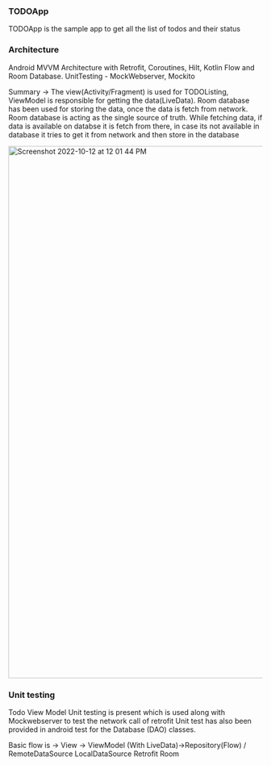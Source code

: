 ### TODOApp 

TODOApp is the sample app to get all the list of todos and their status

### Architecture 

Android MVVM Architecture with Retrofit, Coroutines, Hilt, Kotlin Flow and Room Database.
UnitTesting - MockWebserver, Mockito


Summary -> The view(Activity/Fragment) is used for TODOListing, ViewModel is responsible for getting the data(LiveData).
Room database has been used for storing the data, once the data is fetch from network. Room database is acting as the single 
source of truth. While fetching data, if data is available on databse it is fetch from there, in case its not available in database
it tries to get it from network and then store in the database

<img width="1054" alt="Screenshot 2022-10-12 at 12 01 44 PM" src="https://user-images.githubusercontent.com/11705671/195267199-aba47288-fe0c-4719-9ddf-a043657fe907.png">



### Unit testing 

Todo View Model Unit testing is present which is used along with Mockwebserver to test the network call of retrofit
Unit test has also been provided in android test for the Database (DAO) classes.


Basic flow is ->
  View -> ViewModel (With LiveData)->Repository(Flow)
                                        /    \
                           RemoteDataSource  LocalDataSource
                             Retrofit         Room


